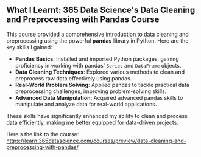 ## What I Learnt: 365 Data Science's Data Cleaning and Preprocessing with Pandas Course

This course provided a comprehensive introduction to data cleaning and preprocessing using the powerful **pandas** library in Python. Here are the key skills I gained:  

- **Pandas Basics**: Installed and imported Python packages, gaining proficiency in working with pandas' `Series` and `DataFrame` objects.  
- **Data Cleaning Techniques**: Explored various methods to clean and preprocess raw data effectively using pandas.  
- **Real-World Problem Solving**: Applied pandas to tackle practical data preprocessing challenges, improving problem-solving skills.  
- **Advanced Data Manipulation**: Acquired advanced pandas skills to manipulate and analyze data for real-world applications.  

These skills have significantly enhanced my ability to clean and process data efficiently, making me better equipped for data-driven projects.  



Here's the link to the course: https://learn.365datascience.com/courses/preview/data-cleaning-and-preprocessing-with-pandas/

